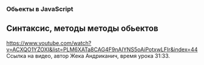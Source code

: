 ### Обьекты в JavaScript #
## Синтаксис, методы методы обьектов #
https://www.youtube.com/watch?v=ACXQO1YZOXI&list=PLM6XATa8CAG4F9nAIYNS5oAiPotxwLFIr&index=44 Ссылка на видео, автор Жека Андриканич, время урока 31:33.  